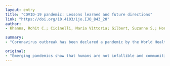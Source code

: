 ```yaml
---
layout: entry
title: "COVID-19 pandemic: Lessons learned and future directions"
link: "https://doi.org/10.4103/ijo.IJO_843_20"
author:
- Khanna, Rohit C.; Cicinelli, Maria Vittoria; Gilbert, Suzanne S.; Honavar, Santosh G.; Murthy, Gudlavalleti S. V.

summary:
- "Coronavirus outbreak has been declared a pandemic by the World Health Organization. Worldwide countries are responding differently to the virus outbreak. A delay in detection and response has been recorded in China and other major countries. Some countries have put in place effective strategies to contain the infection. Restrictive measures like social distancing, lockdown, case detection, isolation, contact tracing, and quarantine of exposed had revealed the most efficient actions to control the disease spreading."

original:
- "Emerging pandemics show that humans are not infallible and communities need to be prepared. Coronavirus outbreak was first reported towards the end of 2019 and has now been declared a pandemic by the World Health Organization. Worldwide countries are responding differently to the virus outbreak. A delay in detection and response has been recorded in China, as well as in other major countries, which led to an overburdening of the local health systems. On the other hand, some other nations have put in place effective strategies to contain the infection and have recorded a very low number of cases since the beginning of the pandemics. Restrictive measures like social distancing, lockdown, case detection, isolation, contact tracing, and quarantine of exposed had revealed the most efficient actions to control the disease spreading. This review will help the readers to understand the difference in response by different countries and their outcomes. Based on the experience of these countries, India responded to the pandemic accordingly. Only time will tell how well India has faced the outbreak. We also suggest the future directions that the global community should take to manage and mitigate the emergency."
---
```


